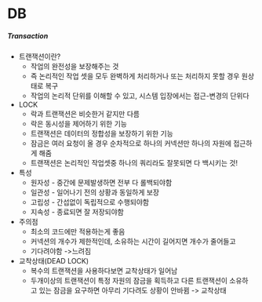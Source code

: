 # DB

##### Transaction

- 트랜잭션이란?
  - 작업의 완전성을 보장해주는 것
  - 즉 논리적인 작업 셋을 모두 완벽하게 처리하거나 또는 처리하지 못할 경우 원상태로 복구
  - 작업의 논리적 단위를 이해할 수 있고, 시스템 입장에서는 접근-변경의 단위다
- LOCK
  - 락과 트랜잭션은 비슷한거 같지만 다름
  - 락은 동시성을 제어하기 위한 기능
  - 트랜잭션은 데이터의 정합성을 보장하기 위한 기능
  - 잠금은 여러 요청이 올 경우 순차적으로 하나의 커넥션만 하나의 자원에 접근하게 해줌
  - 트랜잭션은 논리적인 작업셋중 하나의 쿼리라도 잘못되면 다 백시키는 것!
- 특성
  - 원자성 - 중간에 문제발생하면 전부 다 롤백되야함
  - 일관성 - 일어나기 전의 상황과 동일하게 보장
  - 고립성 - 간섭없이 독립적으로 수행되야함
  - 지속성 - 종료되면 잘 저장되야함
- 주의점
  - 최소의 코드에만 적용하는게 좋음
  - 커넥션의 개수가 제한적인데, 소유하는 시간이 길어지면 개수가 줄어들고
  - 기다려야함 ->느려짐
- 교착상태(DEAD LOCK)
  - 복수의 트랜잭션을 사용하다보면 교착상태가 일어남
  - 두개이상의 트랜잭션이 특정 자원의 잠금을 획득하고 다른 트랜잭션이 소유하고 있는 잠금을 요구하면 아무리 기다려도 상황이 안바뀜 -> 교착상태